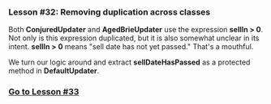 ### Lesson #32: Removing duplication across classes
Both **ConjuredUpdater** and **AgedBrieUpdater** use the expression **sellIn > 0**.  Not only is this expression duplicated, but it is also somewhat unclear in its intent.  **sellIn > 0** means "sell date has not yet passed."  That's a mouthful.

We turn our logic around and extract **sellDateHasPassed** as a protected method in **DefaultUpdater**.
### [Go to Lesson #33](https://github.com/d215steinberg/GildedRose-Java/tree/Lesson%2333)
